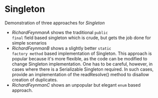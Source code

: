 # Singleton

Demonstration of three approaches for *Singleton*

* *RichardFeynmanA* shows the traditional <code>public final</code> field based singleton which is crude, but gets the job done for simple scenarios
* *RichardFeynmanB* shows a slightly better <code>static factory method</code> based implementation of Singleton. This approach is popular because it's more flexible,
as the code can be modified to change Singleton implementation.
One has to be careful, however, in cases where there is a Serializable Singleton required. In such cases, provide
an implementation of the readResolve() method to disallow creation of duplicates.
* *RichardFeynmanC* shows an unpopular but elegant <code>enum</code> based approach.